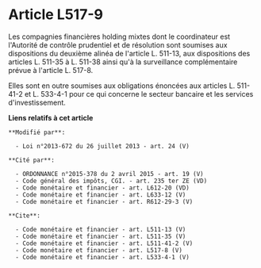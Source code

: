 # Article L517-9

Les compagnies financières holding mixtes dont le coordinateur est l'Autorité de contrôle prudentiel et de résolution sont
soumises aux dispositions du deuxième alinéa de l'article L. 511-13, aux dispositions des articles L. 511-35 à L. 511-38
ainsi qu'à la surveillance complémentaire prévue à l'article L. 517-8. 

Elles sont en outre soumises aux obligations énoncées aux articles L. 511-41-2 et L. 533-4-1 pour ce qui concerne le secteur
bancaire et les services d'investissement.

**Liens relatifs à cet article**

	**Modifié par**:

	  - Loi n°2013-672 du 26 juillet 2013 - art. 24 (V)

	**Cité par**:

	  - ORDONNANCE n°2015-378 du 2 avril 2015 - art. 19 (V)
	  - Code général des impôts, CGI. - art. 235 ter ZE (VD)
	  - Code monétaire et financier - art. L612-20 (VD)
	  - Code monétaire et financier - art. L633-12 (V)
	  - Code monétaire et financier - art. R612-29-3 (V)

	**Cite**:

	  - Code monétaire et financier - art. L511-13 (V)
	  - Code monétaire et financier - art. L511-35 (V)
	  - Code monétaire et financier - art. L511-41-2 (V)
	  - Code monétaire et financier - art. L517-8 (V)
	  - Code monétaire et financier - art. L533-4-1 (V)
